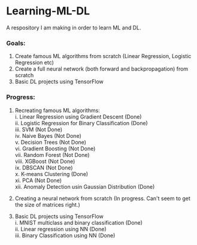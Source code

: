# Learning-ML-DL
A respository I am making in order to learn ML and DL.

### Goals:
1. Create famous ML algorithms from scratch (Linear Regression, Logistic Regression etc)
2. Create a full neural network (both forward and backpropagation) from scratch
3. Basic DL projects using TensorFlow

### Progress:
1. Recreating famous ML algorithms: <br>
    i.      Linear Regression using Gradient Descent (Done) <br>
    ii.     Logistic Regression for Binary Classification (Done) <br>
    iii.    SVM (Not Done) <br>
    iv.     Naive Bayes (Not Done) <br>
    v.      Decision Trees (Not Done) <br>
    vi.     Gradient Boosting (Not Done) <br>
    vii.    Random Forest (Not Done) <br>
    viii.   XGBoost (Not Done) <br>
    ix.     DBSCAN (Not Done) <br>
    x.      K-means Clustering (Done) <br>
    xi.     PCA (Not Done) <br>
    xii.    Anomaly Detection usin Gaussian Distribution (Done)

2. Creating a neural network from scratch  (In progress. Can't seem to get the size of matrices right.)
3. Basic DL projects using TensorFlow <br>
    i.   MNIST multiclass and binary classification (Done) <br>
    ii.  Linear regression using NN (Done) <br>
    iii. Binary Classification using NN (Done) <br>


